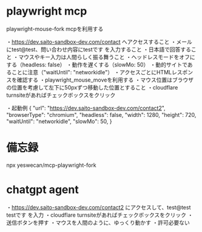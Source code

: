 # playwright mcp
playwright-mouse-fork mcpを利用する

・https://dev.saito-sandbox-dev.com/contact へアクセスすること
・メールにtest@test、問い合わせ内容にtestです を入力すること
・日本語で回答すること
・マウスやキー入力は人間らしく振る舞うこと
・ヘッドレスモードをオフにする（headless: false）
・動作を遅くする（slowMo: 50）
・動的サイトであることに注意（"waitUntil": "networkidle"）
・アクセスごとにHTMLレスポンスを確認する
・playwright_mouse_moveを利用する
・マウス位置はブラウザの位置を考慮して左下に50pxずつ移動した位置とすること
・cloudflare turnsiteがあればチェックボックスをクリック

・起動例
{
  "url": "https://dev.saito-sandbox-dev.com/contact2",
  "browserType": "chromium",
  "headless": false,
  "width": 1280,
  "height": 720,
  "waitUntil": "networkidle",
  "slowMo": 50,
}

# 備忘録
npx yeswecan/mcp-playwright-fork

# chatgpt agent
・https://dev.saito-sandbox-dev.com/contact2 にアクセスして、test@test testです を入力
・cloudflare turnsiteがあればチェックボックスをクリック
・送信ボタンを押す
・マウスを人間のように、ゆっくり動かす
・許可必要ない